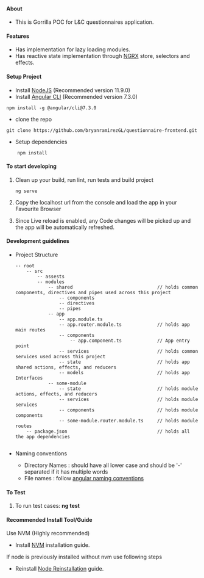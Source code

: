 
#### About

- This is Gorrilla POC for L&C questionnaires application.

#### Features


- Has implementation for lazy loading modules.
- Has reactive state implementation through [NGRX](https://ngrx.io/) store, selectors and effects.
    
#### Setup Project


- Install [NodeJS](https://nodejs.org/en/download/) (Recommended version 11.9.0)
- Install [Angular CLI](https://angular.io/guide/quickstart) (Recommended version 7.3.0)

````
npm install -g @angular/cli@7.3.0
````

- clone the repo

````
git clone https://github.com/bryanramirezGL/questionnaire-frontend.git
````

- Setup dependencies

````
    npm install
````

#### To start developing

1. Clean up your build, run lint, run tests and build project

    ````
    ng serve
    ````

    
2. Copy the localhost url from the console and load the app in your Favourite Browser

3. Since Live reload is enabled, any Code changes will be picked up and the app will be automatically refreshed. 

#### Development guidelines

- Project Structure

    ````
    -- root 
        -- src 
            -- assests 
            -- modules                    
                -- shared                               // holds common components, directives and pipes used across this project                  
                    -- components              
                    -- directives
                    -- pipes              
                -- app
                    -- app.module.ts
                    -- app.router.module.ts             // holds app main routes
                    -- components
                        -- app.component.ts             // App entry point
                    -- services                         // holds common services used across this project
                    -- state                            // holds app shared actions, effects, and reducers 
                    -- models                           // holds app Interfaces
                -- some-module
                    -- state                            // holds module actions, effects, and reducers 
                    -- services                         // holds module services
                    -- components                       // holds module components
                    -- some-module.router.module.ts     // holds module routes
        -- package.json                                 // holds all the app dependencies 
        
    ````

- Naming conventions 
     - Directory Names : should have all lower case and should be '-' separated if it has multiple words
     - File names : follow [angular naming conventions](https://angular.io/guide/styleguide#naming)

#### To Test

1. To run test cases: <b>ng test</b>


#### Recommended Install Tool/Guide

Use NVM (Highly recommended)

- Install <a href="https://github.com/creationix/nvm" target="_blank">NVM</a>  installation guide.

If node is previously installed without nvm use following steps

- Reinstall [Node Reinstallation](https://github.com/brock/node-reinstall) guide.    